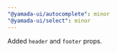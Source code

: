 ```yaml
---
"@yamada-ui/autocomplete": minor
"@yamada-ui/select": minor
---
```


Added `header` and `footer` props.
